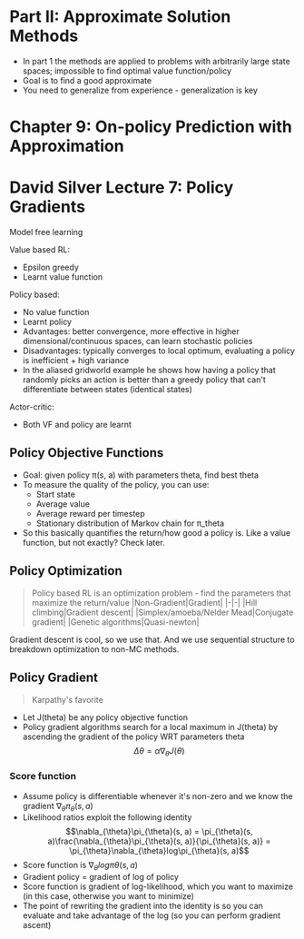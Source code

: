 # Part II: Approximate Solution Methods
* In part 1 the methods are applied to problems with arbitrarily large state spaces; impossible to find optimal value function/policy 
* Goal is to find a good approximate
* You need to generalize from experience - generalization is key

# Chapter 9: On-policy Prediction with Approximation

# David Silver Lecture 7: Policy Gradients
Model free learning

Value based RL:
* Epsilon greedy
* Learnt value function

Policy based:
* No value function 
* Learnt policy
* Advantages: better convergence, more effective in higher dimensional/continuous spaces, can learn stochastic policies
* Disadvantages: typically converges to local optimum, evaluating a policy is inefficient + high variance
* In the aliased gridworld example he shows how having a policy that randomly picks an action is better than a greedy policy that can't differentiate between states (identical states)

Actor-critic:
* Both VF and policy are learnt

## Policy Objective Functions
* Goal: given policy π(s, a) with parameters theta, find best theta
* To measure the quality of the policy, you can use:
    * Start state
    * Average value
    * Average reward per timestep
    * Stationary distribution of Markov chain for π_theta
* So this basically quantifies the return/how good a policy is. Like a value function, but not exactly? Check later.

## Policy Optimization
> Policy based RL is an optimization problem - find the parameters that maximize the return/value
|Non-Gradient|Gradient|
|-|-|
|Hill climbing|Gradient descent|
|Simplex/amoeba/Nelder Mead|Conjugate gradient|
|Genetic algorithms|Quasi-newton|

Gradient descent is cool, so we use that. And we use sequential structure to breakdown optimization to non-MC methods.

## Policy Gradient
> Karpathy's favorite
* Let J(theta) be any policy objective function
* Policy gradient algorithms search for a local maximum in J(theta) by ascending the gradient of the policy WRT parameters theta $$\Delta\theta = \alpha\nabla_{\theta}J(\theta)$$

### Score function
* Assume policy is differentiable whenever it's non-zero and we know the gradient $\nabla_{\theta}\pi_{\theta}(s, a)$
* Likelihood ratios exploit the following identity
$$\nabla_{\theta}\pi_{\theta}(s, a) = \pi_{\theta}(s, a)\frac{\nabla_{\theta}\pi_{\theta}(s, a)}{\pi_{\theta}(s, a)} = \pi_{\theta}\nabla_{\theta}log\pi_{\theta}(s, a)$$
* Score function is $\nabla_{\theta}log\pi{\theta}(s, a)$
* Gradient policy = gradient of log of policy
* Score function is gradient of log-likelihood, which you want to maximize (in this case, otherwise you want to minimize)
* The point of rewriting the gradient into the identity is so you can evaluate and take advantage of the log (so you can perform gradient ascent)




 
